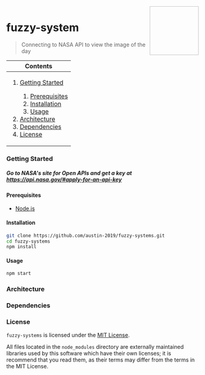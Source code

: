 <img height="128px" width="128px" align="right" />

# fuzzy-system

> Connecting to NASA API to view the image of the day

<table>
	<thead>
		<tr>
			<th align="center"><strong>Contents</strong></th>
		</tr>
	</thead>
	<tbody>
		<tr>
			<td>
				<ol>
					<li><a href="#getting-started">Getting Started</a></li>
					<ol>
						<li><a href="#prerequisites">Prerequisites</a></li>
						<li><a href="#installation">Installation</a></li>
						<li><a href="#usage">Usage</a></li>
					</ol>
					<li><a href="#architecture">Architecture</a></li>
					<li><a href="#dependencies">Dependencies</a></li>
					<li><a href="#license">License</a></li>
				</ol>
			</td>
		</tr>
	</tbody>
</table>

### Getting Started

##### Go to NASA's site for Open APIs and get a key at https://api.nasa.gov/#apply-for-an-api-key

#### Prerequisites

- [Node.js](https://nodejs.org/en/download/)

#### Installation

```bash
git clone https://github.com/austin-2019/fuzzy-systems.git
cd fuzzy-systems
npm install
```

#### Usage

```bash
npm start
```

### Architecture

### Dependencies

### License

`fuzzy-systems` is licensed under the [MIT License](https://github.com/austin-2019/fuzzy-systems/blob/master/LICENSE).

All files located in the `node_modules` directory are externally maintained libraries used by this software which have their own licenses; it is recommend that you read them, as their terms may differ from the terms in the MIT License.
